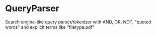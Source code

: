 QueryParser
===========

Search engine-like query parser/tokenizer with AND, OR, NOT, "quoted words" and explicit terms like "filetype:pdf"
